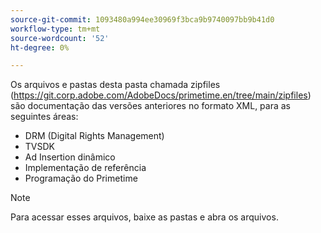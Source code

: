 ```yaml
---
source-git-commit: 1093480a994ee30969f3bca9b9740097bb9b41d0
workflow-type: tm+mt
source-wordcount: '52'
ht-degree: 0%

---
```

Os arquivos e pastas desta pasta chamada zipfiles (https://git.corp.adobe.com/AdobeDocs/primetime.en/tree/main/zipfiles) são documentação das versões anteriores no formato XML, para as seguintes áreas:
* DRM (Digital Rights Management)
* TVSDK
* Ad Insertion dinâmico
* Implementação de referência
* Programação do Primetime
>[!NOTE]
>Para acessar esses arquivos, baixe as pastas e abra os arquivos.
